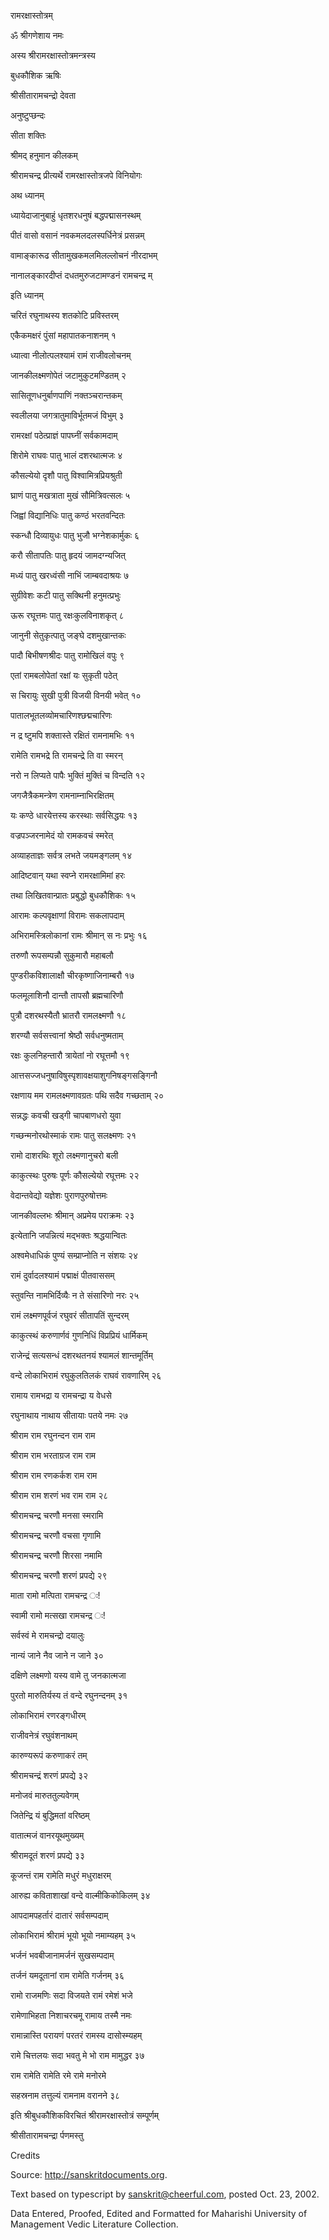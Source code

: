 रामरक्षास्तोत्रम्

ॐ श्रीगणेशाय नमः

अस्य श्रीरामरक्षास्तोत्रमन्त्रस्य

बुधकौशिक ऋषिः

श्रीसीतारामचन्द्रो देवता

अनुष्टुप्छन्दः

सीता शक्तिः

श्रीमद् हनुमान कीलकम्

श्रीरामचन्द्र प्रीत्यर्थे रामरक्षास्तोत्रजपे विनियोगः

अथ ध्यानम्

ध्यायेदाजानुबाहुं धृतशरधनुषं बद्धपद्मासनस्थम्

पीतं वासो वसानं नवकमलदलस्पर्धिनेत्रं प्रसन्नम्

वामाङ्कारूढ सीतामुखकमलमिलल्लोचनं नीरदाभम्

नानालङ्कारदीप्तं दधतमुरुजटामण्डनं रामचन्द्र म्

इति ध्यानम्

चरितं रघुनाथस्य शतकोटि प्रविस्तरम्

एकैकमक्षरं पुंसां महापातकनाशनम् १

ध्यात्वा नीलोत्पलश्यामं रामं राजीवलोचनम्

जानकीलक्ष्मणोपेतं जटामुकुटमण्डितम् २

सासितूणधनुर्बाणपाणिं नक्तञ्चरान्तकम्

स्वलीलया जगत्रातुमाविर्भूतमजं विभुम् ३

रामरक्षां पठेत्प्राज्ञं पापघ्नीं सर्वकामदाम्

शिरोमे राघवः पातु भालं दशरथात्मजः ४

कौसल्येयो दृशौ पातु विश्वामित्रप्रियश्रुती

घ्राणं पातु मखत्राता मुखं सौमित्रिवत्सलः ५

जिह्वां विद्यानिधिः पातु कण्ठं भरतवन्दितः

स्कन्धौ दिव्यायुधः पातु भुजौ भग्नेशकार्मुकः ६

करौ सीतापतिः पातु हृदयं जामदग्न्यजित्

मध्यं पातु खरध्वंसी नाभिं जाम्बवदाश्रयः ७

सुग्रीवेशः कटी पातु सक्थिनी हनुमत्प्रभुः

ऊरू रघूत्तमः पातु रक्षःकुलविनाशकृत् ८

जानुनी सेतुकृत्पातु जङ्घे दशमुखान्तकः

पादौ बिभीषणश्रीदः पातु रामोखिलं वपुः ९

एतां रामबलोपेतां रक्षां यः सुकृती पठेत्

स चिरायुः सुखी पुत्री विजयी विनयी भवेत् १०

पातालभूतलव्योमचारिणश्छद्मचारिणः

न द्र ष्टुमपि शक्तास्ते रक्षितं रामनामभिः ११

रामेति रामभद्रे ति रामचन्द्रे ति वा स्मरन्

नरो न लिप्यते पापैः भुक्तिं मुक्तिं च विन्दति १२

जगजैत्रैकमन्त्रेण रामनाम्नाभिरक्षितम्

यः कण्ठे धारयेत्तस्य करस्थाः सर्वसिद्धयः १३

वज्रपञ्जरनामेदं यो रामकवचं स्मरेत्

अव्याहताज्ञः सर्वत्र लभते जयमङ्गलम् १४

आदिष्टवान् यथा स्वप्ने रामरक्षामिमां हरः

तथा लिखितवान्प्रातः प्रबुद्धो बुधकौशिकः १५

आरामः कल्पवृक्षाणां विरामः सकलापदाम्

अभिरामस्त्रिलोकानां रामः श्रीमान् स नः प्रभुः १६

तरुणौ रूपसम्पन्नौ सुकुमारौ महाबलौ

पुण्डरीकविशालाक्षौ चीरकृष्णाजिनाम्बरौ १७

फलमूलाशिनौ दान्तौ तापसौ ब्रह्मचारिणौ

पुत्रौ दशरथस्यैतौ भ्रातरौ रामलक्ष्मणौ १८

शरण्यौ सर्वसत्त्वानां श्रेष्ठौ सर्वधनुष्मताम्

रक्षः कुलनिहन्तारौ त्रायेतां नो रघूत्तमौ १९

आत्तसज्जधनुषाविषुस्पृशावक्षयाशुगनिषङ्गसङ्गिनौ

रक्षणाय मम रामलक्ष्मणावग्रतः पथि सदैव गच्छताम् २०

सन्नद्धः कवची खड्गी चापबाणधरो युवा

गच्छन्मनोरथोस्माकं रामः पातु सलक्ष्मणः २१

रामो दाशरथिः शूरो लक्ष्मणानुचरो बली

काकुत्स्थः पुरुषः पूर्णः कौसल्येयो रघूत्तमः २२

वेदान्तवेद्यो यज्ञेशः पुराणपुरुषोत्तमः

जानकीवल्लभः श्रीमान् अप्रमेय पराक्रमः २३

इत्येतानि जपन्नित्यं मद्भक्तः श्रद्धयान्वितः

अश्वमेधाधिकं पुण्यं सम्प्राप्नोति न संशयः २४

रामं दुर्वादलश्यामं पद्माक्षं पीतवाससम्

स्तुवन्ति नामभिर्दिव्यैः न ते संसारिणो नरः २५

रामं लक्ष्मणपूर्वजं रघुवरं सीतापतिं सुन्दरम्

काकुत्स्थं करुणार्णवं गुणनिधिं विप्रप्रियं धार्मिकम्

राजेन्द्रं सत्यसन्धं दशरथतनयं श्यामलं शान्तमूर्तिम्

वन्दे लोकाभिरामं रघुकुलतिलकं राघवं रावणारिम् २६

रामाय रामभद्रा य रामचन्द्रा य वेधसे

रघुनाथाय नाथाय सीतायाः पतये नमः २७

श्रीराम राम रघुनन्दन राम राम

श्रीराम राम भरताग्रज राम राम

श्रीराम राम रणकर्कश राम राम

श्रीराम राम शरणं भव राम राम २८

श्रीरामचन्द्र चरणौ मनसा स्मरामि

श्रीरामचन्द्र चरणौ वचसा गृणामि

श्रीरामचन्द्र चरणौ शिरसा नमामि

श्रीरामचन्द्र चरणौ शरणं प्रपद्ये २९

माता रामो मत्पिता रामचन्द्र ः\!

स्वामी रामो मत्सखा रामचन्द्र ः\!

सर्वस्वं मे रामचन्द्रो दयालुः

नान्यं जाने नैव जाने न जाने ३०

दक्षिणे लक्ष्मणो यस्य वामे तु जनकात्मजा

पुरतो मारुतिर्यस्य तं वन्दे रघुनन्दनम् ३१

लोकाभिरामं रणरङ्गधीरम्

राजीवनेत्रं रघुवंशनाथम्

कारुण्यरूपं करुणाकरं तम्

श्रीरामचन्द्रं शरणं प्रपद्ये ३२

मनोजवं मारुततुल्यवेगम्

जितेन्द्रि यं बुद्धिमतां वरिष्ठम्

वातात्मजं वानरयूथमुख्यम्

श्रीरामदूतं शरणं प्रपद्ये ३३

कूजन्तं राम रामेति मधुरं मधुराक्षरम्

आरुह्य कविताशाखां वन्दे वाल्मीकिकोकिलम् ३४

आपदामपहर्तारं दातारं सर्वसम्पदाम्

लोकाभिरामं श्रीरामं भूयो भूयो नमाम्यहम् ३५

भर्जनं भवबीजानामर्जनं सुखसम्पदाम्

तर्जनं यमदूतानां राम रामेति गर्जनम् ३६

रामो राजमणिः सदा विजयते रामं रमेशं भजे

रामेणाभिहता निशाचरचमू रामाय तस्मै नमः

रामान्नास्ति परायणं परतरं रामस्य दासोस्म्यहम्

रामे चित्तलयः सदा भवतु मे भो राम मामुद्धर ३७

राम रामेति रामेति रमे रामे मनोरमे

सहस्रनाम तत्तुल्यं रामनाम वरानने ३८

इति श्रीबुधकौशिकविरचितं श्रीरामरक्षास्तोत्रं सम्पूर्णम्

श्रीसीतारामचन्द्रा र्पणमस्तु 

 

 

 

 

 

 

 

 

 

 

 

 

 

 

Credits

Source: http://sanskritdocuments.org. 

Text based on typescript by sanskrit@cheerful.com, posted Oct. 23, 2002.

Data Entered, Proofed, Edited and Formatted for Maharishi University of
Management Vedic Literature Collection.
